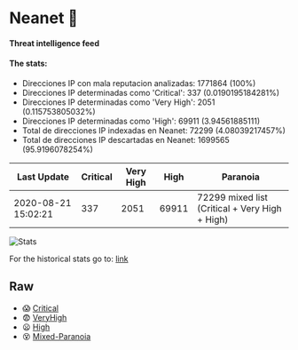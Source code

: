 # Neanet :hocho:
#### Threat intelligence feed
#### The stats:

- Direcciones IP con mala reputacion analizadas: 1771864 (100%)
- Direcciones IP determinadas como 'Critical':  337 (0.0190195184281%)
- Direcciones IP determinadas como 'Very High':  2051 (0.115753805032%)
- Direcciones IP determinadas como 'High':  69911 (3.94561885111)
- Total de direcciones IP indexadas en Neanet:  72299 (4.08039217457%)
- Total de direcciones IP descartadas en Neanet:  1699565 (95.9196078254%)

| Last Update | Critical | Very High | High | Paranoia |
| --- | --- | --- | --- | --- |
| 2020-08-21 15:02:21 | 337 | 2051 | 69911 | 72299 mixed list (Critical + Very High + High)|

![Stats](https://docs.google.com/spreadsheets/d/e/2PACX-1vSnaNMIXVabIpDJjufMlzH7poXnshF3mgd8Is1g9ytUEzVsP5my4Trn8f-xkoLLQ38xpL3HtmUexLo6/pubchart?oid=501124687&format=image)

For the historical stats go to: [link](/stats.csv)
## Raw
- :scream: [Critical](https://raw.githubusercontent.com/JavaGarcia/Neanet/master/blacklists/neanet_critical.txt)
- :fearful: [VeryHigh](https://raw.githubusercontent.com/JavaGarcia/Neanet/master/blacklists/neanet_veryHigh.txtt)
- :frowning: [High](https://raw.githubusercontent.com/JavaGarcia/Neanet/master/blacklists/neanet_high.txt)
- :dizzy_face: [Mixed-Paranoia](https://raw.githubusercontent.com/JavaGarcia/Neanet/master/blacklists/neanet_all.txt)

























































































































































































































































































































































